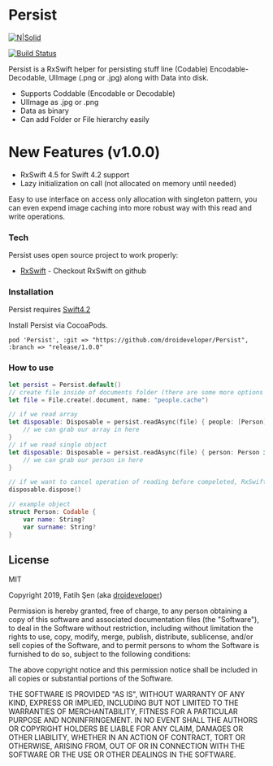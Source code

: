 # Persist

[![N|Solid](https://cldup.com/dTxpPi9lDf.thumb.png)](https://nodesource.com/products/nsolid)

[![Build Status](https://travis-ci.org/joemccann/dillinger.svg?branch=master)](https://travis-ci.org/joemccann/dillinger)

Persist is a RxSwift helper for persisting stuff line (Codable) Encodable-Decodable, UIImage (.png or .jpg) along with Data into disk.

  - Supports Coddable (Encodable or Decodable)
  - UIImage as .jpg or .png
  - Data as binary
  - Can add Folder or File hierarchy easily

# New Features (v1.0.0)

  - RxSwift 4.5 for Swift 4.2 support
  - Lazy initialization on call (not allocated on memory until needed)

Easy to use interface on access only allocation with singleton pattern, you can even expend image caching into more robust way with this read and write operations.

### Tech

Persist uses open source project to work properly:

* [RxSwift](https://github.com/ReactiveX/RxSwift) - Checkout RxSwift on github

### Installation

Persist requires [Swift4.2](https://swift.org/blog/swift-4-2-released/)

Install Persist via CocoaPods.

```pod
pod 'Persist', :git => "https://github.com/droideveloper/Persist", :branch => "release/1.0.0"
```

### How to use

```swift
let persist = Persist.default()
// create file inside of documents folder (there are some more options in here, including more paths)
let file = File.create(.document, name: "people.cache")

// if we read array
let disposable: Disposable = persist.readAsync(file) { people: [Person] in 
    // we can grab our array in here
}
// if we read single object
let disposable: Disposable = persist.readAsync(file) { person: Person in
    // we can grab our person in here
}

// if we want to cancel operation of reading before compeleted, RxSwift will be help
disposable.dispose()

// example object
struct Person: Codable {
    var name: String?
    var surname: String?
}

```

License
----

MIT

Copyright 2019, Fatih Şen (aka [droideveloper](https://github.com/droideveloper))

Permission is hereby granted, free of charge, to any person obtaining a copy of this software and associated documentation files (the "Software"), to deal in the Software without restriction, including without limitation the rights to use, copy, modify, merge, publish, distribute, sublicense, and/or sell copies of the Software, and to permit persons to whom the Software is furnished to do so, subject to the following conditions:

The above copyright notice and this permission notice shall be included in all copies or substantial portions of the Software.

THE SOFTWARE IS PROVIDED "AS IS", WITHOUT WARRANTY OF ANY KIND, EXPRESS OR IMPLIED, INCLUDING BUT NOT LIMITED TO THE WARRANTIES OF MERCHANTABILITY, FITNESS FOR A PARTICULAR PURPOSE AND NONINFRINGEMENT. IN NO EVENT SHALL THE AUTHORS OR COPYRIGHT HOLDERS BE LIABLE FOR ANY CLAIM, DAMAGES OR OTHER LIABILITY, WHETHER IN AN ACTION OF CONTRACT, TORT OR OTHERWISE, ARISING FROM, OUT OF OR IN CONNECTION WITH THE SOFTWARE OR THE USE OR OTHER DEALINGS IN THE SOFTWARE.
